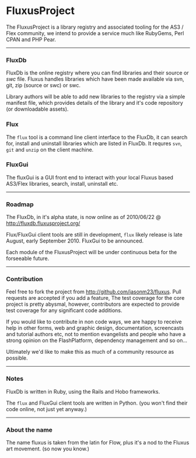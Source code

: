 # FluxusProject

The FluxusProject is a library registry and associated tooling for the AS3 / Flex community, we intend to provide a service much like RubyGems, Perl CPAN and PHP Pear.

- - -

### FluxDb

FluxDb is the online registry where you can find libraries and their source or _swc_ file. Fluxus handles libraries which have been made available via svn, git, zip (source or swc) or swc.

Library authors will be able to add new libraries to the registry via a simple manifest file, which provides details of the library and it's code repository (or downloadable assets).

### Flux

The `flux` tool is a command line client interface to the FluxDb, it can search for, install and uninstall libraries which are listed in FluxDb. It requres `svn`, `git` and `unzip` on the client machine.

### FluxGui

The fluxGui is a GUI front end to interact with your local Fluxus based AS3/Flex libraries, search, install, uninstall etc.

- - -

### Roadmap

The FluxDb, in it's alpha state, is now online as of 2010/06/22 @ http://fluxdb.fluxusproject.org/

Flux/FluxGui client tools are still in development, `flux` likely release is late August, early September 2010. FluxGui to be announced.

Each module of the FluxusProject will be under continuous beta for the forseeable future.

- - -

### Contribution

Feel free to fork the project from http://github.com/jasonm23/fluxus. Pull requests are accepted if you add a feature, The test coverage for the core project is pretty abysmal, however, contributors are expected to provide test coverage for any significant code additions.

If you would like to contribute in non code ways, we are happy to receive help in other forms, web and graphic design, documentation, screencasts and tutorial authors etc, not to mention evangelists and people who have a strong opinion on the FlashPlatform, dependency management and so on...

Ultimately we'd like to make this as much of a community resource as possible.

- - -

### Notes

FluxDb is written in Ruby, using the Rails and Hobo frameworks.

The `flux` and FluxGui client tools are written in Python. (you won't find their code online, not just yet anyway.)

- - -

### About the name

The name fluxus is taken from the latin for Flow, plus it's a nod to the Fluxus art movement. (so now you know.)